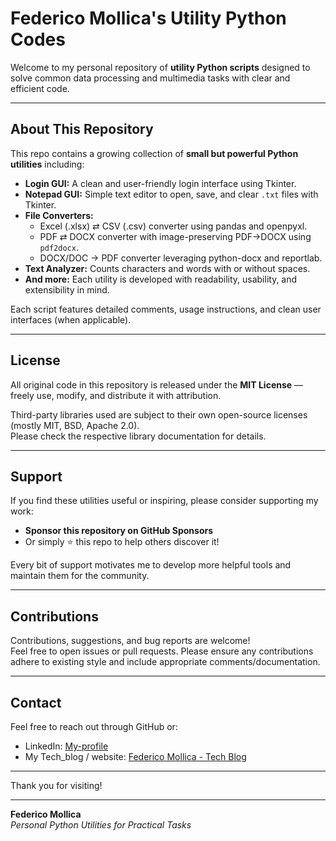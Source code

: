 # Federico Mollica's Utility Python Codes

Welcome to my personal repository of **utility Python scripts** designed to solve common data processing and multimedia tasks with clear and efficient code.

---

## About This Repository

This repo contains a growing collection of **small but powerful Python utilities** including:

- **Login GUI:** A clean and user-friendly login interface using Tkinter.  
- **Notepad GUI:** Simple text editor to open, save, and clear `.txt` files with Tkinter.  
- **File Converters:**  
  - Excel (.xlsx) ⇄ CSV (.csv) converter using pandas and openpyxl.  
  - PDF ⇄ DOCX converter with image-preserving PDF→DOCX using `pdf2docx`.  
  - DOCX/DOC → PDF converter leveraging python-docx and reportlab.    
- **Text Analyzer:** Counts characters and words with or without spaces.  
- **And more:** Each utility is developed with readability, usability, and extensibility in mind.

Each script features detailed comments, usage instructions, and clean user interfaces (when applicable).

---

## License

All original code in this repository is released under the **MIT License** — freely use, modify, and distribute it with attribution.

Third-party libraries used are subject to their own open-source licenses (mostly MIT, BSD, Apache 2.0).  
Please check the respective library documentation for details.

---

## Support

If you find these utilities useful or inspiring, please consider supporting my work:

- **Sponsor this repository on GitHub Sponsors**  
- Or simply ⭐ this repo to help others discover it!

Every bit of support motivates me to develop more helpful tools and maintain them for the community.

---

## Contributions

Contributions, suggestions, and bug reports are welcome!  
Feel free to open issues or pull requests. Please ensure any contributions adhere to existing style and include appropriate comments/documentation.

---

## Contact

Feel free to reach out through GitHub or:

- LinkedIn: [My-profile](https://www.linkedin.com/in/federico-mollica-502214153/)
- My Tech_blog / website: [Federico Mollica - Tech Blog](https://fmollica.flazio.com)

---

Thank you for visiting!

---

**Federico Mollica**  
*Personal Python Utilities for Practical Tasks*
